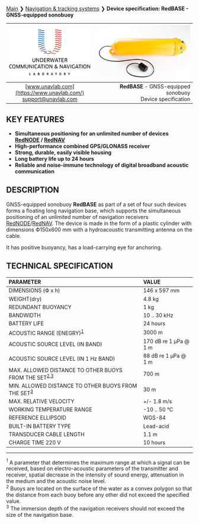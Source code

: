 [Main](/../../) ❯ [Navigation & tracking systems](/navigation_and_tracking_systems_en) ❯ **Device specification: RedBASE - GNSS-equipped sonobuoy**

<div style="page-break-after: always;"></div>

| ![logo](/documentation/sm_logo.png) | ![logo](/documentation/def_redbase_yellow.png) |
| :---: | ---: |
| [www.unavlab.com](https://www.unavlab.com/) <br/> [support@unavlab.com](mailto:support@unavlab.com) | **RedBASE** - GNSS-equipped sonobuoy <br/> Device specification |

## KEY FEATURES

* **Simultaneous positioning for an unlimited number of devices [RedNODE](RedNODE_Specification_en.md) / [RedNAV](RedNAV_Specification_en.md)**
* **High-performance combined GPS/GLONASS receiver**
* **Strong, durable, easily visible housing**
* **Long battery life up to 24 hours**
* **Reliable and noise-immune technology of digital broadband acoustic communication**

## DESCRIPTION

GNSS-equipped sonobuoy **RedBASE** as part of a set of four such devices forms a floating long navigation base,
which supports the simultaneous positioning of an unlimited number of navigation receivers [RedNODE](RedNODE_Specification_en.md)/[RedNAV](RedNAV_Specification_en.md).
The device is made in the form of a plastic cylinder with dimensions Ф150х600 mm with a hydroacoustic transmitting antenna on the cable.

It has positive buoyancy, has a load-carrying eye for anchoring.

<div style="page-break-after: always;"></div>

## TECHNICAL SPECIFICATION

| PARAMETER | VALUE |
| :--- | :--- |
| DIMENSIONS (Ф х h) | 146 x 597 mm |
| WEIGHT(dry) | 4.8 kg |
| REDUNDANT BUOYANCY | 1 kg |
| BANDWIDTH | 10 .. 30 kHz |
| BATTERY LIFE | 24 hours |
| ACOUSTIC RANGE (ENEGRY)<sup>[1](#footnote1)</sup> | 3000 m |
| ACOUSTIC SOURCE LEVEL (IN BAND) | 170 dB re 1 μPa @ 1 m |
| ACOUSTIC SOURCE LEVEL (IN 1 Hz BAND) | 88 dB re 1 μPa @ 1 m |
| MAX. ALLOWED DISTANCE TO OTHER BUOYS FROM THE SET<sup>[2](#footnote2),[3](#footnote3)</sup> | 700 m |
| MIN. ALLOWED DISTANCE TO OTHER BUOYS FROM THE SET<sup>[3](#footnote3)</sup> | 30 m |
| MAX. RELATIVE VELOCITY | +/- 1.8 m/s  |
| WORKING TEMPERATURE RANGE | -10 .. 50 °С |
| REFERENCE ELLIPSOID | WGS-84 |
| BUILT-IN BATTERY TYPE | Lead-acid |
| TRANSDUCER CABLE LENGTH | 1.1 m |
| CHARGE TIME 220 V | 10 hours |

________________
<a name="footnote1"><sup>1</sup></a> A parameter that determines the maximum range at which a signal can be received, based on
electro-acoustic parameters of the transmitter and receiver, spatial decrease in the intensity of sound energy, attenuation in the medium
and the acoustic noise level.  
<a name="footnote2"><sup>2</sup></a> Buoys are located on the surface of the water as a convex polygon so that the distance from each buoy
before any other did not exceed the specified value.  
<a name="footnote3"><sup>3</sup></a> The immersion depth of the navigation receivers should not exceed the size of the navigation base.  

<div style="page-break-after: always;"></div>

